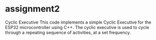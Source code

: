 # assignment2
Cyclic Executive
This code implements a simple Cyclic Executive for the ESP32 microcontroller using C++.
   The cyclic executive is used to cycle through a repeating sequence of activities, at a set frequency.
